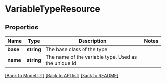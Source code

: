 # VariableTypeResource

## Properties
Name | Type | Description | Notes
------------ | ------------- | ------------- | -------------
**base** | **string** | The base class of the type | 
**name** | **string** | The name of the variable type. Used as the unique id | 

[[Back to Model list]](../README.md#documentation-for-models) [[Back to API list]](../README.md#documentation-for-api-endpoints) [[Back to README]](../README.md)



